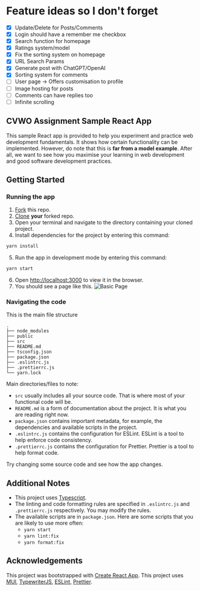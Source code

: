 # Feature ideas so I don't forget

- [x] Update/Delete for Posts/Comments
- [x] Login should have a remember me checkbox
- [x] Search function for homepage
- [x] Ratings system/model
- [x] Fix the sorting system on homepage
- [x] URL Search Params
- [x] Generate post with ChatGPT/OpenAI
- [x] Sorting system for comments
- [ ] User page -> Offers customisation to profile
- [ ] Image hosting for posts
- [ ] Comments can have replies too
- [ ] Infinite scrolling

## CVWO Assignment Sample React App

This sample React app is provided to help you experiment and practice web development fundamentals.
It shows how certain functionality can be implemented.
However, do note that this is **far from a model example**.
After all, we want to see how you maximise your learning in web development
and good software development practices.

## Getting Started

### Running the app

1. [Fork](https://docs.github.com/en/get-started/quickstart/fork-a-repo#forking-a-repository) this repo.
2. [Clone](https://docs.github.com/en/get-started/quickstart/fork-a-repo#cloning-your-forked-repository) **your** forked repo.
3. Open your terminal and navigate to the directory containing your cloned project.
4. Install dependencies for the project by entering this command:

```bash
yarn install
```

5. Run the app in development mode by entering this command:

```bash
yarn start
```

6. Open [http://localhost:3000](http://localhost:3000) to view it in the browser.
7. You should see a page like this.
   ![Basic Page](public/images/BasicPage.png)

### Navigating the code

This is the main file structure

```
.
├── node_modules
├── public
├── src
├── README.md
├── tsconfig.json
├── package.json
├── .eslintrc.js
├── .prettierrc.js
└── yarn.lock
```

Main directories/files to note:

- `src` usually includes all your source code. That is where most of your functional code will be.
- `README.md` is a form of documentation about the project. It is what you are reading right now.
- `package.json` contains important metadata, for example, the dependencies and available scripts in the project.
- `.eslintrc.js` contains the configuration for ESLint. ESLint is a tool to help enforce code consistency.
- `.prettierrc.js` contains the configuration for Prettier. Prettier is a tool to help format code.

Try changing some source code and see how the app changes.

## Additional Notes

- This project uses [Typescript](https://www.typescriptlang.org/).
- The linting and code formatting rules are specified in `.eslintrc.js` and `.prettierrc.js` respectively.
  You may modify the rules.
- The available scripts are in `package.json`.
  Here are some scripts that you are likely to use more often:
  - `yarn start`
  - `yarn lint:fix`
  - `yarn format:fix`

## Acknowledgements

This project was bootstrapped with [Create React App](https://github.com/facebook/create-react-app).
This project uses [MUI](https://mui.com/),
[TypewriterJS](https://github.com/tameemsafi/typewriterjs#readme),
[ESLint](https://eslint.org/), [Prettier](https://prettier.io/).
